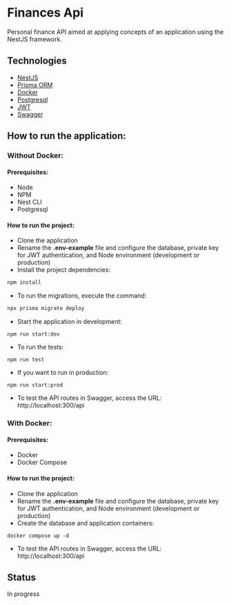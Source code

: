 # Finances Api
Personal finance API aimed at applying concepts of an application using the NestJS framework.

## Technologies
- [NestJS](https://nestjs.com/)
- [Prisma ORM](https://www.prisma.io/)
- [Docker](https://www.docker.com/)
- [Postgresql](https://www.postgresql.org/)
- [JWT](https://jwt.io/)
- [Swagger](https://swagger.io/)

## How to run the application:
### Without Docker:
#### Prerequisites:
- Node
- NPM
- Nest CLI
- Postgresql
#### How to run the project:
- Clone the application
- Rename the **.env-example** file and configure the database, private key for JWT authentication, and Node environment (development or production)
- Install the project dependencies:  
```bash
npm install
```
- To run the migrations, execute the command:
``` bash
npx prisma migrate deploy
```

- Start the application in development:
```
npm run start:dev
```
- To run the tests:
```
npm run test
```
- If you want to run in production:
```
npm run start:prod
```
- To test the API routes in Swagger, access the URL: http://localhost:300/api

### With Docker:
#### Prerequisites:
 - Docker
 - Docker Compose

#### How to run the project:
- Clone the application
- Rename the **.env-example** file and configure the database, private key for JWT authentication, and Node environment (development or production)
- Create the database and application containers:
```
docker compose up -d
```
- To test the API routes in Swagger, access the URL: http://localhost:300/api

## Status
In progress